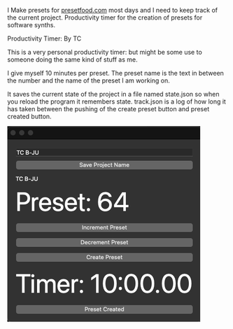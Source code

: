 I Make presets for [presetfood.com](presetfood.com) most days and I need to keep track of the current project. 
Productivity timer for the creation of presets for software synths. 

Productivity Timer: 
By TC 

This is a very personal productivity timer: but might be some use to someone doing the same kind of stuff as me. 


I give myself 10 minutes per preset. 
The preset name is the text in between the number and the name of the preset I am working on. 

It saves the current state of the project in a file named state.json so when you reload the program it remembers 
state. 
track.json is a log of how long it has taken between the pushing of the create preset button and preset created button.


![Screenshot](PT2.png)
